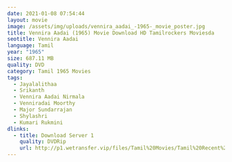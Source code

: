```yaml
---
date: 2021-01-08 07:54:44
layout: movie
image: /assets/img/uploads/vennira_aadai_-1965-_movie_poster.jpg
title: Vennira Aadai (1965) Movie Download HD Tamilrockers Moviesda
seotitle: Vennira Aadai
language: Tamil
year: "1965"
size: 687.11 MB
quality: DVD
category: Tamil 1965 Movies
tags:
  - Jayalalithaa
  - Srikanth
  - Vennira Aadai Nirmala
  - Venniradai Moorthy
  - Major Sundarrajan
  - Shylashri
  - Kumari Rukmini
dlinks:
  - title: Download Server 1
    quality: DVDRip
    url: http://p1.wetransfer.vip/files/Tamil%20Movies/Tamil%20Recent%20Movies/Vennira%20Aadai%20(1965)/Vennira%20Aadai/Vennira%20Aadai%20(1965)%20Single%20Part%20(640x360).mp4
---
```

